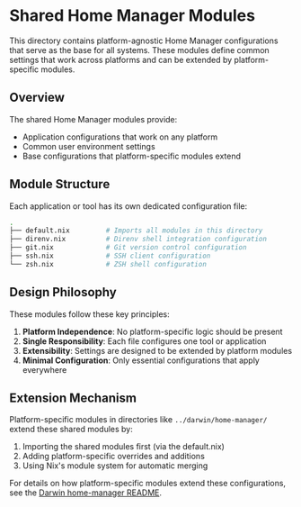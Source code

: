 <!-- filepath: /Users/chchmthrfckr/Projects/dotfiles/modules/shared/home-manager/README.md -->

# Shared Home Manager Modules

This directory contains platform-agnostic Home Manager configurations that serve
as the base for all systems. These modules define common settings that work
across platforms and can be extended by platform-specific modules.

## Overview

The shared Home Manager modules provide:

- Application configurations that work on any platform
- Common user environment settings
- Base configurations that platform-specific modules extend

## Module Structure

Each application or tool has its own dedicated configuration file:

```sh
.
├── default.nix         # Imports all modules in this directory
├── direnv.nix          # Direnv shell integration configuration
├── git.nix             # Git version control configuration
├── ssh.nix             # SSH client configuration
└── zsh.nix             # ZSH shell configuration
```

## Design Philosophy

These modules follow these key principles:

1. **Platform Independence**: No platform-specific logic should be present
2. **Single Responsibility**: Each file configures one tool or application
3. **Extensibility**: Settings are designed to be extended by platform modules
4. **Minimal Configuration**: Only essential configurations that apply
   everywhere

## Extension Mechanism

Platform-specific modules in directories like `../darwin/home-manager/` extend
these shared modules by:

1. Importing the shared modules first (via the default.nix)
2. Adding platform-specific overrides and additions
3. Using Nix's module system for automatic merging

For details on how platform-specific modules extend these configurations, see
the [Darwin home-manager README](../../darwin/home-manager/README.md).
